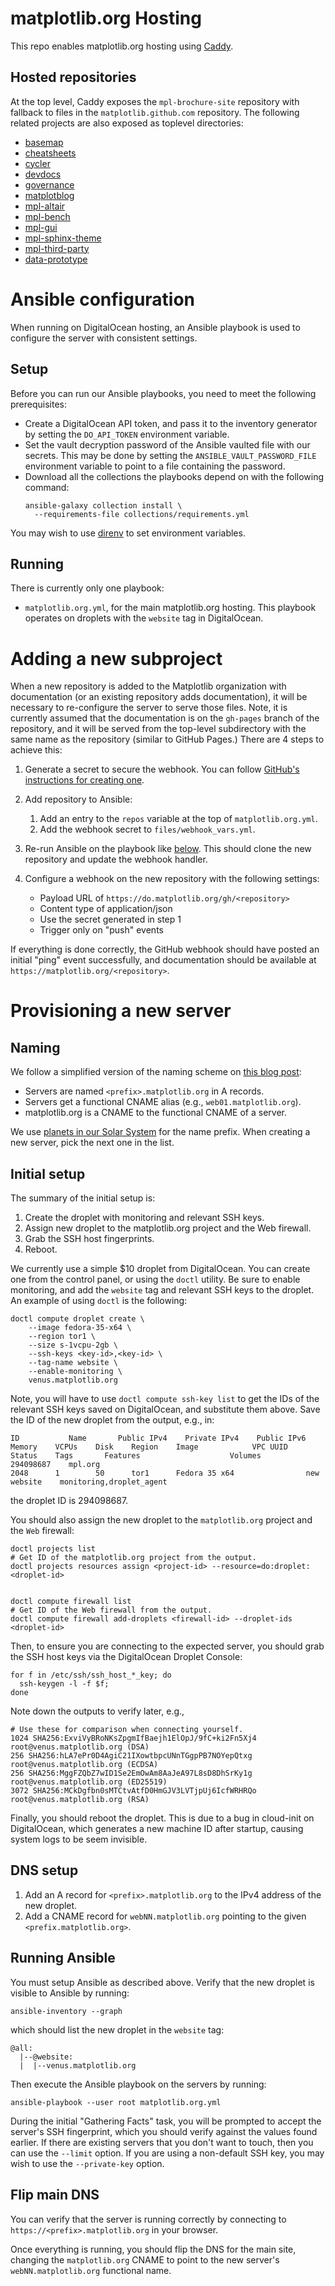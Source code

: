 matplotlib.org Hosting
======================

This repo enables matplotlib.org hosting using
[Caddy](https://caddyserver.com/).

Hosted repositories
-------------------

At the top level, Caddy exposes the `mpl-brochure-site` repository with
fallback to files in the `matplotlib.github.com` repository. The following
related projects are also exposed as toplevel directories:

* [basemap](https://github.com/matplotlib/basemap)
* [cheatsheets](https://github.com/matplotlib/cheatsheets)
* [cycler](https://github.com/matplotlib/cycler)
* [devdocs](https://github.com/matplotlib/devdocs)
* [governance](https://github.com/matplotlib/governance)
* [matplotblog](https://github.com/matplotlib/matplotblog)
* [mpl-altair](https://github.com/matplotlib/mpl-altair)
* [mpl-bench](https://github.com/matplotlib/mpl-bench)
* [mpl-gui](https://github.com/matplotlib/mpl-gui)
* [mpl-sphinx-theme](https://github.com/matplotlib/mpl-sphinx-theme)
* [mpl-third-party](https://github.com/matplotlib/mpl-third-party)
* [data-prototype](https://github.com/matplotlib/data-prototype)

Ansible configuration
=====================

When running on DigitalOcean hosting, an Ansible playbook is used to configure
the server with consistent settings.

Setup
-----

Before you can run our Ansible playbooks, you need to meet the following
prerequisites:

* Create a DigitalOcean API token, and pass it to the inventory generator by
  setting the `DO_API_TOKEN` environment variable.
* Set the vault decryption password of the Ansible vaulted file with our
  secrets. This may be done by setting the `ANSIBLE_VAULT_PASSWORD_FILE`
  environment variable to point to a file containing the password.
* Download all the collections the playbooks depend on with the following
  command:
  ```
  ansible-galaxy collection install \
    --requirements-file collections/requirements.yml
  ```

You may wish to use [direnv](https://direnv.net/) to set environment variables.

Running
-------

There is currently only one playbook:

* `matplotlib.org.yml`, for the main matplotlib.org hosting. This playbook
  operates on droplets with the `website` tag in DigitalOcean.

Adding a new subproject
=======================

When a new repository is added to the Matplotlib organization with
documentation (or an existing repository adds documentation), it will be
necessary to re-configure the server to serve those files. Note, it is
currently assumed that the documentation is on the `gh-pages` branch of the
repository, and it will be served from the top-level subdirectory with the same
name as the repository (similar to GitHub Pages.) There are 4 steps to achieve
this:

1. Generate a secret to secure the webhook. You can follow [GitHub's
   instructions for creating
   one](https://docs.github.com/en/developers/webhooks-and-events/webhooks/securing-your-webhooks).
2. Add repository to Ansible:

   1. Add an entry to the `repos` variable at the top of `matplotlib.org.yml`.
   2. Add the webhook secret to `files/webhook_vars.yml`.

3. Re-run Ansible on the playbook like [below](#running-ansible). This should
   clone the new repository and update the webhook handler.
4. Configure a webhook on the new repository with the following settings:

   - Payload URL of `https://do.matplotlib.org/gh/<repository>`
   - Content type of application/json
   - Use the secret generated in step 1
   - Trigger only on "push" events

If everything is done correctly, the GitHub webhook should have posted an
initial "ping" event successfully, and documentation should be available at
`https://matplotlib.org/<repository>`.

Provisioning a new server
=========================

Naming
------

We follow a simplified version of the naming scheme on [this blog
post](https://mnx.io/blog/a-proper-server-naming-scheme/):

* Servers are named `<prefix>.matplotlib.org` in A records.
* Servers get a functional CNAME alias (e.g., `web01.matplotlib.org`).
* matplotlib.org is a CNAME to the functional CNAME of a server.

We use [planets in our Solar System](https://namingschemes.com/Solar_System)
for the name prefix. When creating a new server, pick the next one in the list.

Initial setup
-------------

The summary of the initial setup is:

1. Create the droplet with monitoring and relevant SSH keys.
2. Assign new droplet to the matplotlib.org project and the Web firewall.
3. Grab the SSH host fingerprints.
4. Reboot.

We currently use a simple $10 droplet from DigitalOcean. You can create one
from the control panel, or using the `doctl` utility. Be sure to enable
monitoring, and add the `website` tag and relevant SSH keys to the droplet. An
example of using `doctl` is the following:

```
doctl compute droplet create \
    --image fedora-35-x64 \
    --region tor1 \
    --size s-1vcpu-2gb \
    --ssh-keys <key-id>,<key-id> \
    --tag-name website \
    --enable-monitoring \
    venus.matplotlib.org
```

Note, you will have to use `doctl compute ssh-key list` to get the IDs of the
relevant SSH keys saved on DigitalOcean, and substitute them above. Save the ID
of the new droplet from the output, e.g., in:

```
ID           Name       Public IPv4    Private IPv4    Public IPv6    Memory    VCPUs    Disk    Region    Image            VPC UUID    Status    Tags       Features                    Volumes
294098687    mpl.org                                                  2048      1        50      tor1      Fedora 35 x64                new       website    monitoring,droplet_agent
```

the droplet ID is 294098687.


You should also assign the new droplet to the `matplotlib.org` project and the
`Web` firewall:

```
doctl projects list
# Get ID of the matplotlib.org project from the output.
doctl projects resources assign <project-id> --resource=do:droplet:<droplet-id>


doctl compute firewall list
# Get ID of the Web firewall from the output.
doctl compute firewall add-droplets <firewall-id> --droplet-ids <droplet-id>
```

Then, to ensure you are connecting to the expected server, you should grab the
SSH host keys via the DigitalOcean Droplet Console:

```
for f in /etc/ssh/ssh_host_*_key; do
  ssh-keygen -l -f $f;
done
```

Note down the outputs to verify later, e.g.,

```
# Use these for comparison when connecting yourself.
1024 SHA256:ExviVyBRoNKsZpgmIfBaejh1ElOpJ/9fC+ki2Fn5Xj4 root@venus.matplotlib.org (DSA)
256 SHA256:hLA7ePr0D4AgiC21IXowtbpcUNnTGgpPB7NOYepQtxg root@venus.matplotlib.org (ECDSA)
256 SHA256:MggFZQbZ7wID1Se2EmOwAm8AaJeA97L8sD8DhSrKy1g root@venus.matplotlib.org (ED25519)
3072 SHA256:MCkDgfbn0sMTCtvAtfD0HmGJV3LVTjpUj6IcfWRHRQo root@venus.matplotlib.org (RSA)
```

Finally, you should reboot the droplet. This is due to a bug in cloud-init on
DigitalOcean, which generates a new machine ID after startup, causing system
logs to be seem invisible.

DNS setup
---------

1. Add an A record for `<prefix>.matplotlib.org` to the IPv4 address of the new
   droplet.
2. Add a CNAME record for `webNN.matplotlib.org` pointing to the given
   `<prefix.matplotlib.org>`.

Running Ansible
---------------

You must setup Ansible as described above. Verify that the new droplet is
visible to Ansible by running:

```
ansible-inventory --graph
```

which should list the new droplet in the `website` tag:

```
@all:
  |--@website:
  |  |--venus.matplotlib.org
```

Then execute the Ansible playbook on the servers by running:

```
ansible-playbook --user root matplotlib.org.yml
```

During the initial "Gathering Facts" task, you will be prompted to accept the
server's SSH fingerprint, which you should verify against the values found
earlier. If there are existing servers that you don't want to touch, then you
can use the `--limit` option. If you are using a non-default SSH key, you may
wish to use the `--private-key` option.

Flip main DNS
-------------

You can verify that the server is running correctly by connecting to
`https://<prefix>.matplotlib.org` in your browser.

Once everything is running, you should flip the DNS for the main site, changing
the `matplotlib.org` CNAME to point to the new server's `webNN.matplotlib.org`
functional name.
